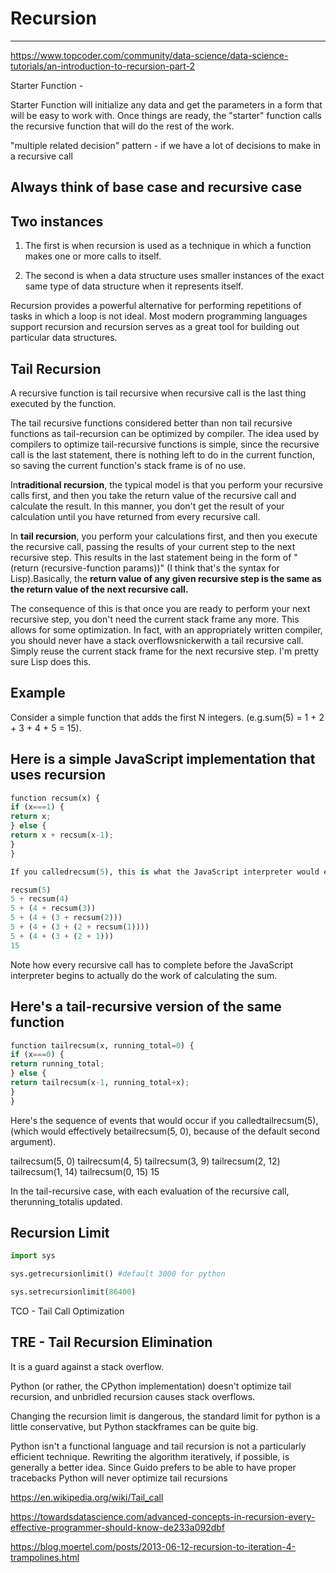 # Recursion

---

<https://www.topcoder.com/community/data-science/data-science-tutorials/an-introduction-to-recursion-part-2>

Starter Function -

Starter Function will initialize any data and get the parameters in a form that will be easy to work with. Once things are ready, the "starter" function calls the recursive function that will do the rest of the work.

"multiple related decision" pattern - if we have a lot of decisions to make in a recursive call

## Always think of base case and recursive case

## Two instances

1. The first is when recursion is used as a technique in which a function makes one or more calls to itself.

2. The second is when a data structure uses smaller instances of the exact same type of data structure when it represents itself.

Recursion provides a powerful alternative for performing repetitions of tasks in which a loop is not ideal. Most modern programming languages support recursion and recursion serves as a great tool for building out particular data structures.

## Tail Recursion

A recursive function is tail recursive when recursive call is the last thing executed by the function.

The tail recursive functions considered better than non tail recursive functions as tail-recursion can be optimized by compiler. The idea used by compilers to optimize tail-recursive functions is simple, since the recursive call is the last statement, there is nothing left to do in the current function, so saving the current function's stack frame is of no use.

In**traditional recursion**, the typical model is that you perform your recursive calls first, and then you take the return value of the recursive call and calculate the result. In this manner, you don't get the result of your calculation until you have returned from every recursive call.

In **tail recursion**, you perform your calculations first, and then you execute the recursive call, passing the results of your current step to the next recursive step. This results in the last statement being in the form of "(return (recursive-function params))" (I think that's the syntax for Lisp).Basically, the **return value of any given recursive step is the same as the return value of the next recursive call.**

The consequence of this is that once you are ready to perform your next recursive step, you don't need the current stack frame any more. This allows for some optimization. In fact, with an appropriately written compiler, you should never have a stack overflowsnickerwith a tail recursive call. Simply reuse the current stack frame for the next recursive step. I'm pretty sure Lisp does this.

## Example

Consider a simple function that adds the first N integers. (e.g.sum(5) = 1 + 2 + 3 + 4 + 5 = 15).

## Here is a simple JavaScript implementation that uses recursion

```python
function recsum(x) {
if (x===1) {
return x;
} else {
return x + recsum(x-1);
}
}

If you calledrecsum(5), this is what the JavaScript interpreter would evaluate:

recsum(5)
5 + recsum(4)
5 + (4 + recsum(3))
5 + (4 + (3 + recsum(2)))
5 + (4 + (3 + (2 + recsum(1))))
5 + (4 + (3 + (2 + 1)))
15
```

Note how every recursive call has to complete before the JavaScript interpreter begins to actually do the work of calculating the sum.

## Here's a tail-recursive version of the same function

```python
function tailrecsum(x, running_total=0) {
if (x===0) {
return running_total;
} else {
return tailrecsum(x-1, running_total+x);
}
}
```

Here's the sequence of events that would occur if you calledtailrecsum(5), (which would effectively betailrecsum(5, 0), because of the default second argument).

tailrecsum(5, 0)
tailrecsum(4, 5)
tailrecsum(3, 9)
tailrecsum(2, 12)
tailrecsum(1, 14)
tailrecsum(0, 15)
15

In the tail-recursive case, with each evaluation of the recursive call, therunning_totalis updated.

## Recursion Limit

```python
import sys

sys.getrecursionlimit() #default 3000 for python

sys.setrecursionlimit(86400)
```

TCO - Tail Call Optimization

## TRE - Tail Recursion Elimination

It is a guard against a stack overflow.

Python (or rather, the CPython implementation) doesn't optimize tail recursion, and unbridled recursion causes stack overflows.

Changing the recursion limit is dangerous, the standard limit for python is a little conservative, but Python stackframes can be quite big.

Python isn't a functional language and tail recursion is not a particularly efficient technique. Rewriting the algorithm iteratively, if possible, is generally a better idea. Since Guido prefers to be able to have proper tracebacks Python will never optimize tail recursions

<https://en.wikipedia.org/wiki/Tail_call>

<https://towardsdatascience.com/advanced-concepts-in-recursion-every-effective-programmer-should-know-de233a092dbf>

<https://blog.moertel.com/posts/2013-06-12-recursion-to-iteration-4-trampolines.html>
